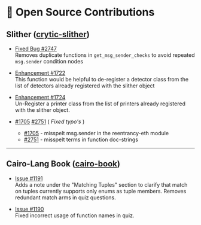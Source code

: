 # 🔐 Open Source Contributions

<!-- A summary of my contributions to notable open-source security tools, with links to pull requests and summary of key improvements. -->

## Slither ([crytic-slither](https://github.com/crytic/slither))

 - [Fixed Bug #2747](https://github.com/crytic/slither/pull/2748/)  
 Removes duplicate functions in ```get_msg_sender_checks``` to avoid repeated ```msg.sender``` condition nodes


 - [Enhancement #1722](https://github.com/crytic/slither/pull/1722)  
 This function would be helpful to de-register a detector class from the list of detectors already registered with the slither object

- [Enhancement #1724](https://github.com/crytic/slither/pull/1724)  
Un-Register a printer class from the list of printers already registered with the slither object.


- [#1705](https://github.com/crytic/slither/pull/1705)  [#2751](https://github.com/crytic/slither/pull/2751) ( *Fixed typo's* )
    - [#1705](https://github.com/crytic/slither/pull/1705) - misspelt msg.sender in the reentrancy-eth module
    -  [#2751](https://github.com/crytic/slither/pull/2751) - misspelt terms in function doc-strings


---

##  Cairo-Lang Book ([cairo-book](https://github.com/cairo-book/cairo-book))

-  [Issue #1191](https://github.com/cairo-book/cairo-book/pull/1191)   
Adds a note under the "Matching Tuples" section to clarify that match on tuples currently supports only enums as tuple members. Removes redundant match arms in quiz questions.

- [Issue #1190](https://github.com/crytic/slither/pull/1705)  
Fixed incorrect usage of function names in quiz.

